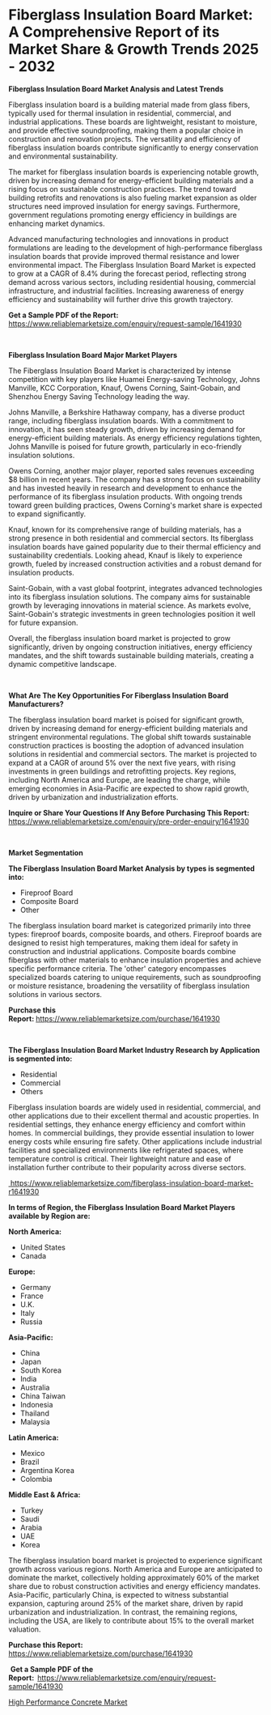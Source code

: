 <p><h1>Fiberglass Insulation Board Market: A Comprehensive Report of its Market Share & Growth Trends 2025 - 2032</h1></p><p><strong>Fiberglass Insulation Board Market Analysis and Latest Trends</strong></p>
<p><p>Fiberglass insulation board is a building material made from glass fibers, typically used for thermal insulation in residential, commercial, and industrial applications. These boards are lightweight, resistant to moisture, and provide effective soundproofing, making them a popular choice in construction and renovation projects. The versatility and efficiency of fiberglass insulation boards contribute significantly to energy conservation and environmental sustainability.</p><p>The market for fiberglass insulation boards is experiencing notable growth, driven by increasing demand for energy-efficient building materials and a rising focus on sustainable construction practices. The trend toward building retrofits and renovations is also fueling market expansion as older structures need improved insulation for energy savings. Furthermore, government regulations promoting energy efficiency in buildings are enhancing market dynamics.</p><p>Advanced manufacturing technologies and innovations in product formulations are leading to the development of high-performance fiberglass insulation boards that provide improved thermal resistance and lower environmental impact. The Fiberglass Insulation Board Market is expected to grow at a CAGR of 8.4% during the forecast period, reflecting strong demand across various sectors, including residential housing, commercial infrastructure, and industrial facilities. Increasing awareness of energy efficiency and sustainability will further drive this growth trajectory.</p></p>
<p><strong>Get a Sample PDF of the Report:&nbsp;</strong> <a href="https://www.reliablemarketsize.com/enquiry/request-sample/1641930?utm_campaign=2628&utm_medium=2&utm_source=Github&utm_content=ia&utm_term=02042025&utm_id=fiberglass-insulation-board">https://www.reliablemarketsize.com/enquiry/request-sample/1641930</a></p>
<p>&nbsp;</p>
<p><strong>Fiberglass Insulation Board Major Market Players</strong></p>
<p><p>The Fiberglass Insulation Board Market is characterized by intense competition with key players like Huamei Energy-saving Technology, Johns Manville, KCC Corporation, Knauf, Owens Corning, Saint-Gobain, and Shenzhou Energy Saving Technology leading the way. </p><p>Johns Manville, a Berkshire Hathaway company, has a diverse product range, including fiberglass insulation boards. With a commitment to innovation, it has seen steady growth, driven by increasing demand for energy-efficient building materials. As energy efficiency regulations tighten, Johns Manville is poised for future growth, particularly in eco-friendly insulation solutions.</p><p>Owens Corning, another major player, reported sales revenues exceeding $8 billion in recent years. The company has a strong focus on sustainability and has invested heavily in research and development to enhance the performance of its fiberglass insulation products. With ongoing trends toward green building practices, Owens Corning's market share is expected to expand significantly.</p><p>Knauf, known for its comprehensive range of building materials, has a strong presence in both residential and commercial sectors. Its fiberglass insulation boards have gained popularity due to their thermal efficiency and sustainability credentials. Looking ahead, Knauf is likely to experience growth, fueled by increased construction activities and a robust demand for insulation products.</p><p>Saint-Gobain, with a vast global footprint, integrates advanced technologies into its fiberglass insulation solutions. The company aims for sustainable growth by leveraging innovations in material science. As markets evolve, Saint-Gobain's strategic investments in green technologies position it well for future expansion.</p><p>Overall, the fiberglass insulation board market is projected to grow significantly, driven by ongoing construction initiatives, energy efficiency mandates, and the shift towards sustainable building materials, creating a dynamic competitive landscape.</p></p>
<p>&nbsp;</p>
<p><strong>What Are The Key Opportunities For Fiberglass Insulation Board Manufacturers?</strong></p>
<p><p>The fiberglass insulation board market is poised for significant growth, driven by increasing demand for energy-efficient building materials and stringent environmental regulations. The global shift towards sustainable construction practices is boosting the adoption of advanced insulation solutions in residential and commercial sectors. The market is projected to expand at a CAGR of around 5% over the next five years, with rising investments in green buildings and retrofitting projects. Key regions, including North America and Europe, are leading the charge, while emerging economies in Asia-Pacific are expected to show rapid growth, driven by urbanization and industrialization efforts.</p></p>
<p><strong>Inquire or Share Your Questions If Any Before Purchasing This Report:</strong> <a href="https://www.reliablemarketsize.com/enquiry/pre-order-enquiry/1641930?utm_campaign=2628&utm_medium=2&utm_source=Github&utm_content=ia&utm_term=02042025&utm_id=fiberglass-insulation-board">https://www.reliablemarketsize.com/enquiry/pre-order-enquiry/1641930</a></p>
<p>&nbsp;</p>
<p><strong>Market Segmentation</strong></p>
<p><strong>The Fiberglass Insulation Board Market Analysis by types is segmented into:</strong></p>
<p><ul><li>Fireproof Board</li><li>Composite Board</li><li>Other</li></ul></p>
<p><p>The fiberglass insulation board market is categorized primarily into three types: fireproof boards, composite boards, and others. Fireproof boards are designed to resist high temperatures, making them ideal for safety in construction and industrial applications. Composite boards combine fiberglass with other materials to enhance insulation properties and achieve specific performance criteria. The 'other' category encompasses specialized boards catering to unique requirements, such as soundproofing or moisture resistance, broadening the versatility of fiberglass insulation solutions in various sectors.</p></p>
<p><strong>Purchase this Report:&nbsp;</strong><a href="https://www.reliablemarketsize.com/purchase/1641930?utm_campaign=2628&utm_medium=2&utm_source=Github&utm_content=ia&utm_term=02042025&utm_id=fiberglass-insulation-board">https://www.reliablemarketsize.com/purchase/1641930</a></p>
<p>&nbsp;</p>
<p><strong>The Fiberglass Insulation Board Market Industry Research by Application is segmented into:</strong></p>
<p><ul><li>Residential</li><li>Commercial</li><li>Others</li></ul></p>
<p><p>Fiberglass insulation boards are widely used in residential, commercial, and other applications due to their excellent thermal and acoustic properties. In residential settings, they enhance energy efficiency and comfort within homes. In commercial buildings, they provide essential insulation to lower energy costs while ensuring fire safety. Other applications include industrial facilities and specialized environments like refrigerated spaces, where temperature control is critical. Their lightweight nature and ease of installation further contribute to their popularity across diverse sectors.</p></p>
<p><a href="https://www.reliablemarketsize.com/fiberglass-insulation-board-market-r1641930?utm_campaign=2628&utm_medium=2&utm_source=Github&utm_content=ia&utm_term=02042025&utm_id=fiberglass-insulation-board">&nbsp;https://www.reliablemarketsize.com/fiberglass-insulation-board-market-r1641930</a></p>
<p><strong>In terms of Region, the Fiberglass Insulation Board Market Players available by Region are:</strong></p>
<p>
    <p> <strong> North America: </strong>
        <ul>
            <li>United States</li>
            <li>Canada</li>
        </ul>
        </p> 
    <p> <strong> Europe: </strong>
        <ul>
            <li>Germany</li>
            <li>France</li>
            <li>U.K.</li>
            <li>Italy</li>
            <li>Russia</li>
        </ul>
        </p> 
    <p> <strong> Asia-Pacific: </strong>
        <ul>
            <li>China</li>
            <li>Japan</li>
            <li>South Korea</li>
            <li>India</li>
            <li>Australia</li>
            <li>China Taiwan</li>
            <li>Indonesia</li>
            <li>Thailand</li>
            <li>Malaysia</li>
        </ul>
        </p> 
    <p> <strong> Latin America: </strong>
        <ul>
            <li>Mexico</li>
            <li>Brazil</li>
            <li>Argentina Korea</li>
            <li>Colombia</li>
        </ul>
        </p> 
    <p> <strong> Middle East & Africa: </strong>
        <ul>
            <li>Turkey</li>
            <li>Saudi</li>
            <li>Arabia</li>
            <li>UAE</li>
            <li>Korea</li>
        </ul>
    </p>
    </p>
<p><p>The fiberglass insulation board market is projected to experience significant growth across various regions. North America and Europe are anticipated to dominate the market, collectively holding approximately 60% of the market share due to robust construction activities and energy efficiency mandates. Asia-Pacific, particularly China, is expected to witness substantial expansion, capturing around 25% of the market share, driven by rapid urbanization and industrialization. In contrast, the remaining regions, including the USA, are likely to contribute about 15% to the overall market valuation.</p></p>
<p><strong>Purchase this Report: </strong><a href="https://www.reliablemarketsize.com/purchase/1641930?utm_campaign=2628&utm_medium=2&utm_source=Github&utm_content=ia&utm_term=02042025&utm_id=fiberglass-insulation-board">https://www.reliablemarketsize.com/purchase/1641930</a></p>
<p>&nbsp;<strong>Get a Sample PDF of the Report:&nbsp;&nbsp;</strong><a href="https://www.reliablemarketsize.com/enquiry/request-sample/1641930?utm_campaign=2628&utm_medium=2&utm_source=Github&utm_content=ia&utm_term=02042025&utm_id=fiberglass-insulation-board">https://www.reliablemarketsize.com/enquiry/request-sample/1641930</a></p>
<p><strong></strong></p>
<p><p><a href="https://github.com/toldenargelia86/Market-Research-Report-List-1/blob/main/high-performance-concrete-market.md?utm_campaign=2628&utm_medium=2&utm_source=Github&utm_content=ia&utm_term=02042025&utm_id=fiberglass-insulation-board">High Performance Concrete Market</a></p></p>